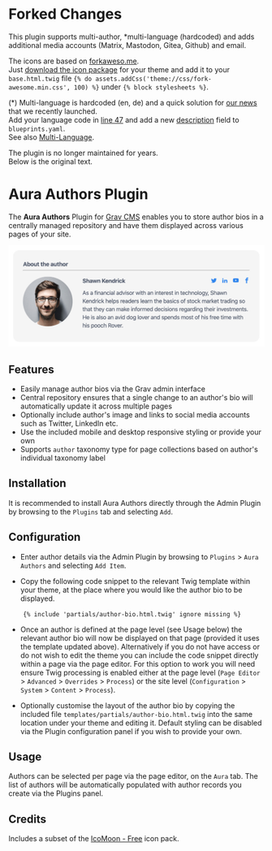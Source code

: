 # Forked Changes
This plugin supports multi-author, *multi-language (hardcoded) and adds additional media accounts (Matrix, Mastodon, Gitea, Github) and email.

The icons are based on [forkaweso.me](https://forkaweso.me/Fork-Awesome/icons/).  
Just [download the icon package](https://forkaweso.me/Fork-Awesome/get-started/) for your theme and add it to your `base.html.twig` file `{% do assets.addCss('theme://css/fork-awesome.min.css', 100) %}` under `{% block stylesheets %}`.

(*) Multi-language is hardcoded (en, de) and a quick solution for [our news](https://techsaviours.org/news/) that we recently launched.  
Add your language code in [line 47](https://github.com/TECH-SAVIOURS-ORG/grav-plugin-aura-authors/blob/7716ae9c481bbed5222d245812fd5879a029b9bd/templates/partials/author-bio.html.twig#L47) and add a new [description](https://github.com/TECH-SAVIOURS-ORG/grav-plugin-aura-authors/blob/7716ae9c481bbed5222d245812fd5879a029b9bd/blueprints.yaml#L64-L67) field to `blueprints.yaml`.  
See also [Multi-Language](https://learn.getgrav.org/17/content/multi-language).

The plugin is no longer maintained for years.  
Below is the original text.

# Aura Authors Plugin

The **Aura Authors** Plugin for [Grav CMS](https://github.com/getgrav/grav) enables you to store author bios in a centrally managed repository and have them displayed across various pages of your site.

![Aura Authors Plugin for Grav - Demo](assets/demo.jpg)

## Features

* Easily manage author bios via the Grav admin interface
* Central repository ensures that a single change to an author's bio will automatically update it across multiple pages
* Optionally include author's image and links to social media accounts such as Twitter, LinkedIn etc.
* Use the included mobile and desktop responsive styling or provide your own
* Supports `author` taxonomy type for page collections based on author's individual taxonomy label

## Installation

It is recommended to install Aura Authors directly through the Admin Plugin by browsing to the `Plugins` tab and selecting `Add`.

## Configuration

* Enter author details via the Admin Plugin by browsing to `Plugins` > `Aura Authors` and selecting `Add Item`.

* Copy the following code snippet to the relevant Twig template within your theme, at the place where you would like the author bio to be displayed.

```
    {% include 'partials/author-bio.html.twig' ignore missing %}
```

* Once an author is defined at the page level (see Usage below) the relevant author bio will now be displayed on that page (provided it uses the template updated above). Alternatively if you do not have access or do not wish to edit the theme you can include the code snippet directly within a page via the page editor. For this option to work you will need ensure Twig processing is enabled either at the page level (`Page Editor` > `Advanced` > `Overrides` > `Process`) or the site level (`Configuration` > `System` > `Content` > `Process`).

* Optionally customise the layout of the author bio by copying the included file `templates/partials/author-bio.html.twig` into the same location under your theme and editing it. Default styling can be disabled via the Plugin configuration panel if you wish to provide your own.

## Usage

Authors can be selected per page via the page editor, on the `Aura` tab. The list of authors will be automatically populated with author records you create via the Plugins panel.

## Credits

Includes a subset of the [IcoMoon - Free](https://icomoon.io/#icons-icomoon) icon pack.